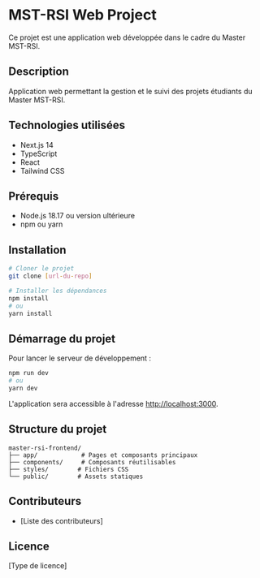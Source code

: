# MST-RSI Web Project

Ce projet est une application web développée dans le cadre du Master MST-RSI.

## Description

Application web permettant la gestion et le suivi des projets étudiants du Master MST-RSI.

## Technologies utilisées

- Next.js 14
- TypeScript
- React
- Tailwind CSS

## Prérequis

- Node.js 18.17 ou version ultérieure
- npm ou yarn

## Installation

```bash
# Cloner le projet
git clone [url-du-repo]

# Installer les dépendances
npm install
# ou
yarn install
```

## Démarrage du projet

Pour lancer le serveur de développement :

```bash
npm run dev
# ou
yarn dev
```

L'application sera accessible à l'adresse [http://localhost:3000](http://localhost:3000).

## Structure du projet

```
master-rsi-frontend/
├── app/            # Pages et composants principaux
├── components/     # Composants réutilisables
├── styles/        # Fichiers CSS
└── public/        # Assets statiques
```

## Contributeurs

- [Liste des contributeurs]

## Licence

[Type de licence]

